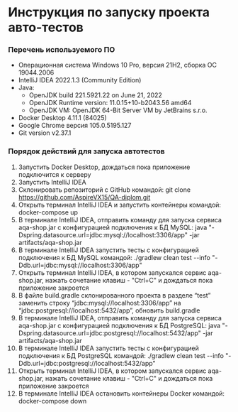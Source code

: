 # Инструкция по запуску проекта авто-тестов

### Перечень используемого ПО
* Операционная система Windows 10 Pro, версия 21H2, сборка ОС 19044.2006
* IntelliJ IDEA 2022.1.3 (Community Edition)
* Java:
  * OpenJDK build 221.5921.22 on June 21, 2022
  * OpenJDK Runtime version: 11.0.15+10-b2043.56 amd64
  * OpenJDK VM: OpenJDK 64-Bit Server VM by JetBrains s.r.o.
* Docker Desktop 4.11.1 (84025)
* Google Chrome версия 105.0.5195.127
* Git version v2.37.1

### Порядок действий для запуска автотестов
1. Запустить Docker Desktop, дождаться пока приложение подключится к серверу
2. Запустить IntelliJ IDEA
3. Склонировать репозиторий c GitHub командой: git clone https://github.com/AspireVX15/QA-diplom.git
4. Открыть терминал IntelliJ IDEA и запустить контейнеры командой: docker-compose up
5. В терминале IntelliJ IDEA, отправить команду для запуска сервиса aqa-shop.jar с конфигурацией подключения 
к БД MySQL: java "-Dspring.datasource.url=jdbc:mysql://localhost:3306/app" -jar artifacts/aqa-shop.jar
6. В терминале IntelliJ IDEA запустить тесты с конфигурацией подключения к БД MySQL командой: 
./gradlew clean test --info "-Ddb.url=jdbc:mysql://localhost:3306/app"
7. Открыть терминал  IntelliJ IDEA, в котором запускался сервис aqa-shop.jar, нажать сочетание клавиш - "Ctrl+C" и дождаться пока приложение закроется
8. В файле build.gradle склонированного проекта в разделе “test” заменить строку “jdbc:mysql://localhost:3306/app” на “jdbc:postgresql://localhost:5432/app”, обновить build.gradle
9. В терминале IntelliJ IDEA, отправить команду для запуска сервиса aqa-shop.jar с конфигурацией подключения 
к БД PostgreSQL: java "-Dspring.datasource.url=jdbc:postgresql://localhost:5432/app" -jar artifacts/aqa-shop.jar
10. В терминале IntelliJ IDEA запустить тесты с конфигурацией подключения к БД PostgreSQL командой:
./gradlew clean test --info "-Ddb.url=jdbc:postgresql://localhost:5432/app"
11. Открыть терминал  IntelliJ IDEA, в котором запускался сервис aqa-shop.jar, нажать сочетание клавиш - "Ctrl+C" и дождаться пока приложение закроется
12. В терминале IntelliJ IDEA остановить контейнеры Docker командой: docker-compose down
